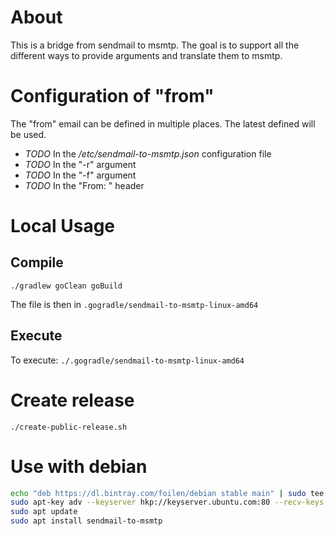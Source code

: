 # About

This is a bridge from sendmail to msmtp. The goal is to support all the different ways to provide arguments and translate them to msmtp.

# Configuration of "from"

The "from" email can be defined in multiple places. The latest defined will be used.

- *TODO* In the */etc/sendmail-to-msmtp.json* configuration file
- *TODO* In the "-r" argument
- *TODO* In the "-f" argument
- *TODO* In the "From: " header

# Local Usage

## Compile

`./gradlew goClean goBuild` 

The file is then in `.gogradle/sendmail-to-msmtp-linux-amd64`

## Execute

To execute:
`./.gogradle/sendmail-to-msmtp-linux-amd64`

# Create release

`./create-public-release.sh`

# Use with debian

```bash
echo "deb https://dl.bintray.com/foilen/debian stable main" | sudo tee /etc/apt/sources.list.d/foilen.list
sudo apt-key adv --keyserver hkp://keyserver.ubuntu.com:80 --recv-keys 379CE192D401AB61
sudo apt update
sudo apt install sendmail-to-msmtp
```
